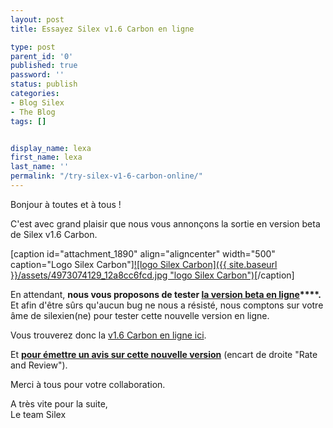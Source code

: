 ```yaml
---
layout: post
title: Essayez Silex v1.6 Carbon en ligne

type: post
parent_id: '0'
published: true
password: ''
status: publish
categories:
- Blog Silex
- The Blog
tags: []


display_name: lexa
first_name: lexa
last_name: ''
permalink: "/try-silex-v1-6-carbon-online/"
---
```


Bonjour à toutes et à tous !

C'est avec grand plaisir que nous vous annonçons la sortie en version beta de Silex v1.6 Carbon.

[caption id="attachment_1890" align="aligncenter" width="500" caption="Logo Silex Carbon"][![logo Silex Carbon]({{ site.baseurl }}/assets/4973074129_12a8cc6fcd.jpg "logo Silex Carbon")](https://www.silexlabs.org/2010/10/try-silex-v1-6-carbon-online/4973074129_12a8cc6fcd-2/)[/caption]



En attendant, **nous vous proposons de tester [la version beta en ligne](http://demos.silexlabs.org/silex/)****.**  
Et afin d'être sûrs qu'aucun bug ne nous a résisté, nous comptons sur votre âme de silexien(ne) pour tester cette nouvelle version en ligne.

Vous trouverez donc la [v1.6 Carbon en ligne ici](http://demos.silexlabs.org/silex/).  

Et **[pour émettre un avis sur cette nouvelle version](https://sourceforge.net/projects/silex/)** (encart de droite "Rate and Review").

Merci à tous pour votre collaboration.

A très vite pour la suite,  
Le team Silex